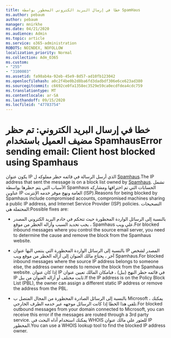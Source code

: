 ```yaml
---
title: خطا في إرسال البريد الكتروني المحظور بواسطة SpamHaus
ms.author: pebaum
author: pebaum
manager: mnirkhe
ms.date: 04/21/2020
ms.audience: Admin
ms.topic: article
ms.service: o365-administration
ROBOTS: NOINDEX, NOFOLLOW
localization_priority: Normal
ms.collection: Adm_O365
ms.custom:
- "255"
- "3100003"
ms.assetid: fa98ab4a-92eb-45e9-8d57-ad10fb123042
ms.openlocfilehash: a0c2f4be0b2d8ba6fd3dadbdf306e6ce623ad380
ms.sourcegitcommit: c6692ce0fa1358ec3529e59ca0ecdfdea4cdc759
ms.translationtype: MT
ms.contentlocale: ar-SA
ms.lasthandoff: 09/15/2020
ms.locfileid: "47783754"
---
```

# <a name="error-sending-email-client-host-blocked-using-spamhaus"></a><span data-ttu-id="3f0dc-102">خطا في إرسال البريد الكتروني: تم حظر مضيف العميل باستخدام Spamhaus</span><span class="sxs-lookup"><span data-stu-id="3f0dc-102">Error sending email: Client host blocked using Spamhaus</span></span>

<span data-ttu-id="3f0dc-103">يكون عنوان IP الذي أرسل الرسالة في قائمه حظر مملوكه ل [Spamhaus](https://go.microsoft.com/fwlink/p/?linkid=123245).</span><span class="sxs-lookup"><span data-stu-id="3f0dc-103">The IP address that sent the message is on a block list owned by [Spamhaus](https://go.microsoft.com/fwlink/p/?linkid=123245).</span></span> <span data-ttu-id="3f0dc-104">تشمل الأسباب التي يتم حظرها بواسطة Spamhaus الحسابات التي تم اختراقها ومشاركه عناوين IP العامة ونهج موفر خدمه الإنترنت (ISP).</span><span class="sxs-lookup"><span data-stu-id="3f0dc-104">Reasons for being blocked by Spamhaus include compromised accounts, compromised machines sharing a public IP address, and Internet Service Provider (ISP) policies.</span></span> <span data-ttu-id="3f0dc-105">التصحيحات المحتملة هي:</span><span class="sxs-lookup"><span data-stu-id="3f0dc-105">Possible fixes are:</span></span>
  
- <span data-ttu-id="3f0dc-106">بالنسبة إلى الرسائل الواردة المحظورة حيث تتحكم في خادم البريد الكتروني المصدر ، يجب تحديد السبب وأزاله الحظر من موقع Spamhaus علي ويب.</span><span class="sxs-lookup"><span data-stu-id="3f0dc-106">For blocked inbound messages where you control the source email server, you need to determine the cause and remove the block from the Spamhaus website.</span></span>

- <span data-ttu-id="3f0dc-107">بالنسبة إلى الرسائل الواردة المحظورة التي ينتمي اليها عنوان IP المصدر لشخص آخر ، يحتاج مالك العنوان إلى أزاله الحظر من موقع ويب Spamhaus.</span><span class="sxs-lookup"><span data-stu-id="3f0dc-107">For blocked inbound messages where the source IP address belongs to someone else, the address owner needs to remove the block from the Spamhaus website.</span></span> <span data-ttu-id="3f0dc-108">إذا كان عنوان IP في قائمه حظر النهج (ببل) ، فبامكان المالك تعيين عنوان IP ثابت مختلف أو أزاله العنوان من ببل.</span><span class="sxs-lookup"><span data-stu-id="3f0dc-108">If the IP address is on the Policy Block List (PBL), the owner can assign a different static IP address or remove the address from the PBL.</span></span>

- <span data-ttu-id="3f0dc-109">بالنسبة إلى الرسائل الصادرة المحظورة من المجال المتصل ب Microsoft ، يمكنك تلقي هذا الخطا إذا كانت الرسائل موجهه عبر خدمه الطرف الخارجي.</span><span class="sxs-lookup"><span data-stu-id="3f0dc-109">For blocked outbound messages from your domain connected to Microsoft, you can receive this error if the messages are routed through a 3rd party service.</span></span> <span data-ttu-id="3f0dc-110">يمكنك استخدام أداه البحث في WHOIS للعثور علي مالك عنوان IP المحظور.</span><span class="sxs-lookup"><span data-stu-id="3f0dc-110">You can use a WHOIS lookup tool to find the blocked IP address owner.</span></span>
